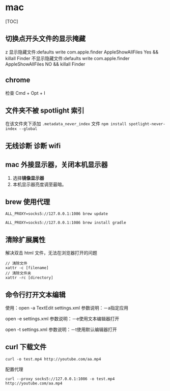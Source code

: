 # mac

[TOC]

## 切换点开头文件的显示掩藏
z
显示隐藏文件:defaults write com.apple.finder AppleShowAllFiles Yes && killall Finder
不显示隐藏文件:defaults write com.apple.finder AppleShowAllFiles NO && killall Finder

## chrome

检查 Cmd + Opt + I

## 文件夹不被 spotlight 索引

在该文件夹下添加 `.metadata_never_index` 文件
`npm install spotlight-never-index --global`

## **无线诊断** 诊断 wifi

## mac 外接显示器，关闭本机显示器

1. 选择**镜像显示器**
2. 本机显示器亮度调至最暗。

## brew 使用代理

`ALL_PROXY=socks5://127.0.0.1:1086 brew update`

`ALL_PROXY=socks5://127.0.0.1:1086 brew install gradle`

## 清除扩展属性

解决双击 html 文件，无法在浏览器打开的问题

```
// 清除文件
xattr -c [filename]
// 清除文件夹
xattr -rc [directory]
```

## 命令行打开文本编辑

使用：open -a TextEdit settings.xml 参数说明：－a指定应用

open -e settings.xml 参数说明：－e使用文本编辑器打开

open -t settings.xml 参数说明：－t使用默认编辑器打开

## curl 下载文件

```
curl -o test.mp4 http://youtube.com/aa.mp4
```

配置代理

```
curl --proxy socks5://127.0.0.1:1086 -o test.mp4 http://youtube.com/aa.mp4
```